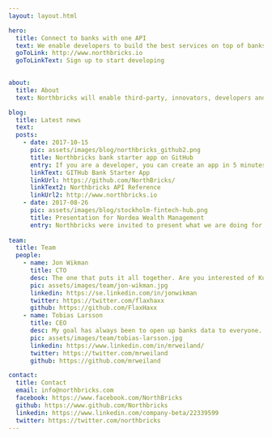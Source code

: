 ```yaml
---
layout: layout.html

hero:
  title: Connect to banks with one API
  text: We enable developers to build the best services on top of banks with ONE API.
  goToLink: http://www.northbricks.io
  goToLinkText: Sign up to start developing
  

about:
  title: About
  text: Northbricks will enable third-party, innovators, developers and companies to build the best services on top of banks. End customers will benefit of this innovations and use the best services there are to manage what is so central in everyones life - your money.

blog:
  title: Latest news
  text:
  posts:
    - date: 2017-10-15
      pic: assets/images/blog/northbricks_github2.png
      title: Northbricks bank starter app on GitHub
      entry: If you are a developer, you can create an app in 5 minutes that connects to Northbrick APIs. Today, we released an update of our "Northbricks Bank Starter App" that makes it possible to easily start using the Northbricks API. Right now we run against mocked data but we plan to open up to real banking services as soon as possible. Stay tuned!
      linkText: GITHub Bank Starter App
      linkUrl: https://github.com/NorthBricks/
      linkText2: Northbricks API Reference
      linkUrl2: http://www.northbricks.io
    - date: 2017-08-26
      pic: assets/images/blog/stockholm-fintech-hub.png
      title: Presentation for Nordea Wealth Management
      entry: Northbricks were invited to present what we are doing for Nordea Wealth Management on Stockholm Fintech Hub. Nordea with their Open Banking approach is the way to go and we look forward to connecting Nordea to Northbricks. When we connect Nordea 11 million customers to Northbricks this will be a huge incent for third-party to be able to create great innovations on Nordea customers data. Thanks Nordea for doing the right thing - open up your banks data.
  
team:
  title: Team
  people:
    - name: Jon Wikman
      title: CTO
      desc: The one that puts it all together. Are you interested of Kubertenes, Microservices and have backgground from Java - and wants to be apart of Northbricks to change the world - contact me.
      pic: assets/images/team/jon-wikman.jpg
      linkedin: https://se.linkedin.com/in/jonwikman
      twitter: https://twitter.com/flaxhaxx
      github: https://github.com/FlaxHaxx
    - name: Tobias Larsson
      title: CEO
      desc: My goal has always been to open up banks data to everyone. Banking has been a closed business and i really wanna open up pandoras box. If you are a third-party and have a great idea and wanna connect to all banks in Europe thru one api - contact me.
      pic: assets/images/team/tobias-larsson.jpg
      linkedin: https://www.linkedin.com/in/mrweiland/
      twitter: https://twitter.com/mrweiland
      github: https://github.com/mrweiland

contact:
  title: Contact
  email: info@northbricks.com
  facebook: https://www.facebook.com/NorthBricks
  github: https://www.github.com/Northbricks
  linkedin: https://www.linkedin.com/company-beta/22339599
  twitter: https://twitter.com/northbricks
---
```

